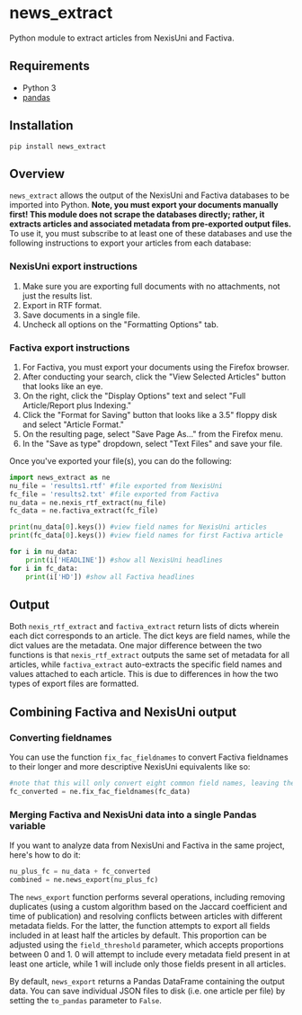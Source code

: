 # news_extract
 Python module to extract articles from NexisUni and Factiva.
 
## Requirements

* Python 3
* [pandas](https://pandas.pydata.org/)

## Installation

```pip install news_extract```

## Overview

```news_extract``` allows the output of the NexisUni and Factiva databases to be imported into Python. **Note, you must export your documents manually first! This module does not scrape the databases directly; rather, it extracts articles and associated metadata from pre-exported output files.** To use it, you must subscribe to at least one of these databases and use the following instructions to export your articles from each database:

### NexisUni export instructions

1. Make sure you are exporting full documents with no attachments, not just the results list.
2. Export in RTF format.
3. Save documents in a single file.
4. Uncheck all options on the "Formatting Options" tab.

### Factiva export instructions

1. For Factiva, you must export your documents using the Firefox browser.
2. After conducting your search, click the "View Selected Articles" button that looks like an eye.
3. On the right, click the "Display Options" text and select "Full Article/Report plus Indexing."
4. Click the "Format for Saving" button that looks like a 3.5" floppy disk and select "Article Format."
5. On the resulting page, select "Save Page As..." from the Firefox menu.
6. In the "Save as type" dropdown, select "Text Files" and save your file.

Once you've exported your file(s), you can do the following:

```python
import news_extract as ne
nu_file = 'results1.rtf' #file exported from NexisUni
fc_file = 'results2.txt' #file exported from Factiva
nu_data = ne.nexis_rtf_extract(nu_file)
fc_data = ne.factiva_extract(fc_file)

print(nu_data[0].keys()) #view field names for NexisUni articles
print(fc_data[0].keys()) #view field names for first Factiva article

for i in nu_data:
    print(i['HEADLINE']) #show all NexisUni headlines
for i in fc_data:
    print(i['HD']) #show all Factiva headlines
```

## Output

Both ```nexis_rtf_extract``` and ```factiva_extract``` return lists of dicts wherein each dict corresponds to an article. The dict keys are field names, while the dict values are the metadata. One major difference between the two functions is that ```nexis_rtf_extract``` outputs the same set of metadata for all articles, while ```factiva_extract``` auto-extracts the specific field names and values attached to each article. This is due to differences in how the two types of export files are formatted.

## Combining Factiva and NexisUni output

### Converting fieldnames

You can use the function ```fix_fac_fieldnames``` to convert Factiva fieldnames to their longer and more descriptive NexisUni equivalents like so:

```python
#note that this will only convert eight common field names, leaving the rest intact
fc_converted = ne.fix_fac_fieldnames(fc_data) 
```

### Merging Factiva and NexisUni data into a single Pandas variable

If you want to analyze data from NexisUni and Factiva in the same project, here's how to do it:

```python
nu_plus_fc = nu_data + fc_converted
combined = ne.news_export(nu_plus_fc)
```

The ```news_export``` function performs several operations, including removing duplicates (using a custom algorithm based on the Jaccard coefficient and time of publication) and resolving conflicts between articles with different metadata fields. For the latter, the function attempts to export all fields included in at least half the articles by default. This proportion can be adjusted using the ```field_threshold``` parameter, which accepts proportions between 0 and 1. 0 will attempt to include every metadata field present in at least one article, while 1 will include only those fields present in all articles.

By default, ```news_export``` returns a Pandas DataFrame containing the output data. You can save individual JSON files to disk (i.e. one article per file) by setting the ```to_pandas``` parameter to ```False```.
